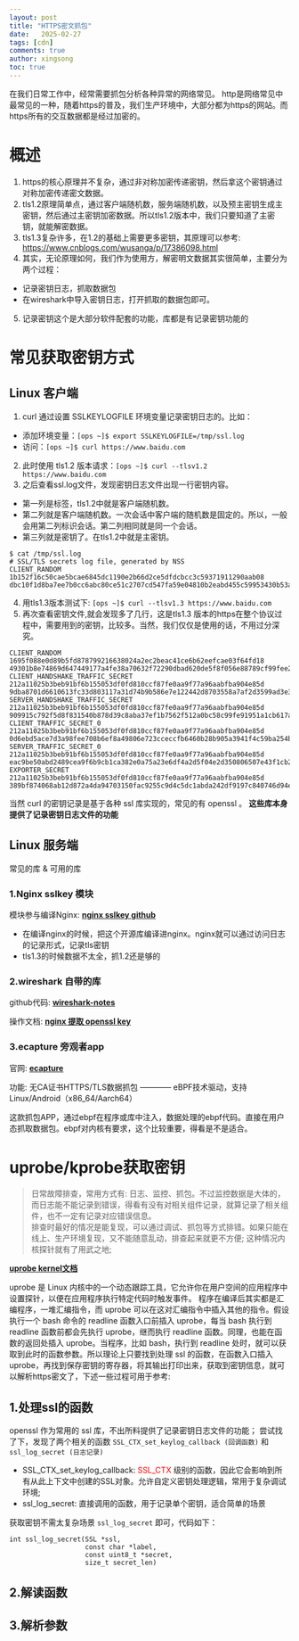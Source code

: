 ```yaml
---
layout: post
title: "HTTPS密文抓包"
date:   2025-02-27
tags: [cdn]
comments: true
author: xingsong
toc: true
---
```


在我们日常工作中，经常需要抓包分析各种异常的网络常见。
http是网络常见中最常见的一种，随着https的普及，我们生产环境中，大部分都为https的网站。而https所有的交互数据都是经过加密的。

<!-- more -->

# 概述

1. https的核心原理并不复杂，通过非对称加密传递密钥，然后拿这个密钥通过对称加密传递密文数据。
2. tls1.2原理简单点，通过客户端随机数，服务端随机数，以及预主密钥生成主密钥，然后通过主密钥加密数据。所以tls1.2版本中，我们只要知道了主密钥，就能解密数据。
3. tls1.3复杂许多，在1.2的基础上需要更多密钥，其原理可以参考: https://www.cnblogs.com/wusanga/p/17386098.html
4. 其实，无论原理如何，我们作为使用方，解密明文数据其实很简单，主要分为两个过程：
  - 记录密钥日志，抓取数据包
  - 在wireshark中导入密钥日志，打开抓取的数据包即可。
5. 记录密钥这个是大部分软件配套的功能，库都是有记录密钥功能的

# 常见获取密钥方式

## Linux 客户端

1. curl 通过设置 SSLKEYLOGFILE 环境变量记录密钥日志的。比如：
  - 添加环境变量：`[ops ~]$ export SSLKEYLOGFILE=/tmp/ssl.log`
  - 访问：`[ops ~]$ curl https://www.baidu.com` 
2. 此时使用 tls1.2 版本请求：`[ops ~]$ curl --tlsv1.2 https://www.baidu.com`
3. 之后查看ssl.log文件，发现密钥日志文件出现一行密钥内容。
  - 第一列是标签，tls1.2中就是客户端随机数。
  - 第二列就是客户端随机数。一次会话中客户端的随机数是固定的。所以，一般会用第二列标识会话。第二列相同就是同一个会话。
  - 第三列就是密钥了。在tls1.2中就是主密钥。

~~~ shell
$ cat /tmp/ssl.log 
# SSL/TLS secrets log file, generated by NSS
CLIENT_RANDOM 1b152f16c50cae5bcae6845dc1190e2b66d2ce5dfdcbcc3c59371911290aab08 dbc10f1d8ba7ee7b0cc6abc80ce51c2707cd547fa59e04810b2eabd455c59953430b53a06318e3ea9f946cfd4bbf0355
~~~

4. 用tls1.3版本测试下: `[ops ~]$ curl --tlsv1.3 https://www.baidu.com`
5. 再次查看密钥文件,就会发现多了几行，这是tls1.3 版本的https在整个协议过程中，需要用到的密钥，比较多。当然，我们仅仅是使用的话，不用过分深究。

~~~ shell
CLIENT_RANDOM 1695f088e0d89b5fd878799216638024a2ec2beac41ce6b62eefcae03f64fd18 49301b8e74869d647449177a4fe38a70632f72290dbad620de5f8f056e88789cf99fee2ee328c7e4cd0e06491ff835d9
CLIENT_HANDSHAKE_TRAFFIC_SECRET 212a11025b3beb91bf6b155053df0fd810ccf87fe0aa9f77a96aabfba904e85d 9dba8701d6610613fc33d803117a31d74b9b586e7e122442d8703558a7af2d3599ad3e3f282def968d782e1ba0c80af1
SERVER_HANDSHAKE_TRAFFIC_SECRET 212a11025b3beb91bf6b155053df0fd810ccf87fe0aa9f77a96aabfba904e85d 909915c792f5d8f831540b878d39c8aba37ef1b7562f512a0bc58c99fe91951a1cb617ab7b62f9d712ae43b330cf2888
CLIENT_TRAFFIC_SECRET_0 212a11025b3beb91bf6b155053df0fd810ccf87fe0aa9f77a96aabfba904e85d 0d6ebd5ace7d3a98fee708b6ef8a49806e723cceccfb6460b28b905a3941f4c59ba254ba6536776ac5080304b8e75156
SERVER_TRAFFIC_SECRET_0 212a11025b3beb91bf6b155053df0fd810ccf87fe0aa9f77a96aabfba904e85d eac9be50abd2489cea9f6b9cb1ca382e0a75a23e6df4a2d5f04e2d350806507e43f1cb2d940c266d4e7edc260bf0e6ea
EXPORTER_SECRET 212a11025b3beb91bf6b155053df0fd810ccf87fe0aa9f77a96aabfba904e85d 389bf874068ab12d872a4da94703150fac9255c9d4c5dc1abda242df9197c840746d94e5af220fe215c6a909e582ff98
~~~

当然 curl 的密钥记录是基于各种 ssl 库实现的，常见的有 openssl 。 **这些库本身提供了记录密钥日志文件的功能**

## Linux 服务端

常见的库 & 可用的库

### 1.Nginx sslkey 模块

模块参与编译Nginx: [**nginx sslkey github**](https://github.com/tiandrey/nginx-sslkeylog)

- 在编译nginx的时候，把这个开源库编译进nginx。nginx就可以通过访问日志的记录形式，记录tls密钥
- tls1.3的时候数据不太全，抓1.2还是够的

### 2.wireshark 自带的库

github代码: [**wireshark-notes**](https://github.com/Lekensteyn/wireshark-notes)

操作文档: [**nginx 提取 openssl key**](https://security.stackexchange.com/questions/216065/extracting-openssl-pre-master-secret-from-nginx)

### 3.ecapture 旁观者app

官网: [**ecapture**](https://ecapture.cc/zh/)

功能: 无CA证书HTTPS/TLS数据抓包 ———— eBPF技术驱动，支持Linux/Android（x86_64/Aarch64）

这款抓包APP，通过ebpf在程序或库中注入，数据处理的ebpf代码。直接在用户态抓取数据包。ebpf对内核有要求，这个比较重要，得看是不是适合。

# uprobe/kprobe获取密钥

> 日常故障排查，常用方式有: 日志、监控、抓包。不过监控数据是大体的，而日志能不能记录到错误，得看有没有对相关组件记录，就算记录了相关组件，也不一定有记录对应错误信息。<br>
> 排查时最好的情况是能复现，可以通过调试、抓包等方式排错。如果只能在线上、生产环境复现，又不能随意乱动，排查起来就更不方便; 这种情况内核探针就有了用武之地;

[**uprobe kernel文档**](https://www.kernel.org/doc/html/latest/trace/uprobetracer.html)

uprobe 是 Linux 内核中的一个动态跟踪工具，它允许你在用户空间的应用程序中设置探针，以便在应用程序执行特定代码时触发事件。
程序在编译后其实都是汇编程序，一堆汇编指令，而 uprobe 可以在这对汇编指令中插入其他的指令。假设执行一个 bash 命令的 readline 函数入口前插入 uprobe，每当 bash 执行到 readline 函数前都会先执行 uprobe，继而执行 readline 函数。同理，也能在函数的返回处插入 uprobe。当程序，比如 bash，执行到 readline 处时，就可以获取到此时的函数参数。所以理论上只要找到处理 ssl 的函数，在函数入口插入 uprobe，再找到保存密钥的寄存器，将其输出打印出来，获取到密钥信息，就可以解析https密文了，下述一些过程可用于参考: 

## 1.处理ssl的函数

openssl 作为常用的 ssl 库，不出所料提供了记录密钥日志文件的功能；
尝试找了下，发现了两个相关的函数 `SSL_CTX_set_keylog_callback (回调函数)` 和 `ssl_log_secret (日志记录)`
- SSL_CTX_set_keylog_callback: <span style="color: red;">SSL_CTX</span> 级别的函数，因此它会影响到所有从此上下文中创建的SSL对象。允许自定义密钥处理逻辑，常用于复杂调试环境;
- ssl_log_secret: 直接调用的函数，用于记录单个密钥，适合简单的场景

获取密钥不需太复杂场景 `ssl_log_secret` 即可，代码如下：
~~~
int ssl_log_secret(SSL *ssl,
                   const char *label,
                   const uint8_t *secret,
                   size_t secret_len)
~~~

## 2.解读函数



## 3.解析参数